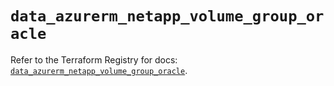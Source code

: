 # `data_azurerm_netapp_volume_group_oracle`

Refer to the Terraform Registry for docs: [`data_azurerm_netapp_volume_group_oracle`](https://registry.terraform.io/providers/hashicorp/azurerm/4.31.0/docs/data-sources/netapp_volume_group_oracle).
